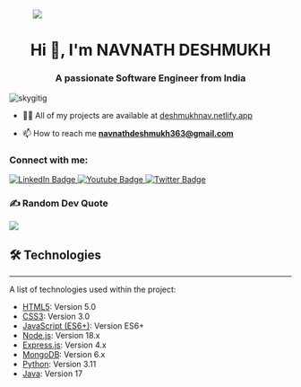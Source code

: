<h1 align="center" style="width:100;%">
 <img src="https://user-images.githubusercontent.com/95478989/198955082-6e78ebb5-e1e4-49f9-8d32-6e5af3984dcd.gif" />
</h1>
<h1 align="center">Hi 👋, I'm NAVNATH DESHMUKH </h1>
<h3 align="center">A passionate Software Engineer from India</h3>

<p align="left"> <img src="https://komarev.com/ghpvc/?username=skygitig&label=Profile%20views&color=0e75b6&style=flat" alt="skygitig" /> </p>

<!--<p align="left"> <a href="https://github.com/ryo-ma/github-profile-trophy"><img src="https://github-profile-trophy.vercel.app/?username=skygitig" alt="skygitig" /></a> </p>-->


- 👨‍💻 All of my projects are available at [deshmukhnav.netlify.app](https://deshmukhnav.netlify.app/)

- 📫 How to reach me **navnathdeshmukh363@gmail.com**

<h3 align="left">Connect with me:</h3>
<div id="badges">
  <a href="https://www.linkedin.com/in/navnath-deshmukh-37376822b/">
    <img src="https://img.shields.io/badge/LinkedIn-blue?style=for-the-badge&logo=linkedin&logoColor=white" alt="LinkedIn Badge"/>
  </a>
  <a href="[your-youtube-URL](https://www.youtube.com/@CoderNavnath)">
    <img src="https://img.shields.io/badge/YouTube-red?style=for-the-badge&logo=youtube&logoColor=white" alt="Youtube Badge"/>
  </a>
  <a href="your-twitter-URL">
    <img src="https://img.shields.io/badge/Twitter-blue?style=for-the-badge&logo=twitter&logoColor=white" alt="Twitter Badge"/>
  </a>
</div>


### ✍️ Random Dev Quote
![](https://quotes-github-readme.vercel.app/api?type=horizontal&theme=gruvbox)


## 🛠️ Technologies
***
A list of technologies used within the project:

* [HTML5](https://developer.mozilla.org/en-US/docs/Web/HTML): Version 5.0  
* [CSS3](https://developer.mozilla.org/en-US/docs/Web/CSS): Version 3.0  
* [JavaScript (ES6+)](https://developer.mozilla.org/en-US/docs/Web/JavaScript): Version ES6+  
* [Node.js](https://nodejs.org/): Version 18.x  
* [Express.js](https://expressjs.com/): Version 4.x  
* [MongoDB](https://www.mongodb.com/): Version 6.x  
* [Python](https://www.python.org/): Version 3.11  
* [Java](https://www.oracle.com/java/technologies/javase-downloads.html): Version 17



